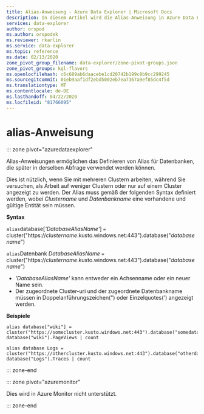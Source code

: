 ```yaml
---
title: Alias-Anweisung - Azure Data Explorer | Microsoft Docs
description: In diesem Artikel wird die Alias-Anweisung in Azure Data Explorer beschrieben.
services: data-explorer
author: orspod
ms.author: orspodek
ms.reviewer: rkarlin
ms.service: data-explorer
ms.topic: reference
ms.date: 02/13/2020
zone_pivot_group_filename: data-explorer/zone-pivot-groups.json
zone_pivot_groups: kql-flavors
ms.openlocfilehash: c6c689ab6daacebe1cd20742b199c8b9cc299245
ms.sourcegitcommit: 01eb9aaf1df2ebd5002eb7ea7367a9ef85dc4f5d
ms.translationtype: MT
ms.contentlocale: de-DE
ms.lasthandoff: 04/22/2020
ms.locfileid: "81766095"
---
```

# <a name="alias-statement"></a>alias-Anweisung

::: zone pivot="azuredataexplorer"

Alias-Anweisungen ermöglichen das Definieren von Alias für Datenbanken, die später in derselben Abfrage verwendet werden können.

Dies ist nützlich, wenn Sie mit mehreren Clustern arbeiten, während Sie versuchen, als Arbeit auf weniger Clustern oder nur auf einem Cluster angezeigt zu werden.
Der Alias muss gemäß der folgenden Syntax definiert werden, wobei *Clustername* und *Datenbankname* eine vorhandene und gültige Entität sein müssen.

**Syntax**

`alias`database[*'DatabaseAliasName'*] `=` cluster("https://*clustername*.kusto.windows.net:443").database("*databasename*")

`alias`Datenbank *DatabaseAliasName* `=` cluster("https://*clustername*.kusto.windows.net:443").database("*databasename*")

* *'DatabaseAliasName'* kann entweder ein Achsenname oder ein neuer Name sein.
* Der zugeordnete Cluster-uri und der zugeordnete Datenbankname müssen in Doppelanführungszeichen(") oder Einzelquotes(') angezeigt werden.

**Beispiele**

```kusto
alias database["wiki"] = cluster("https://somecluster.kusto.windows.net:443").database("somedatabase");
database("wiki").PageViews | count 
```

```kusto
alias database Logs = cluster("https://othercluster.kusto.windows.net:443").database("otherdatabase");
database("Logs").Traces | count 
```

::: zone-end

::: zone pivot="azuremonitor"

Dies wird in Azure Monitor nicht unterstützt.

::: zone-end

